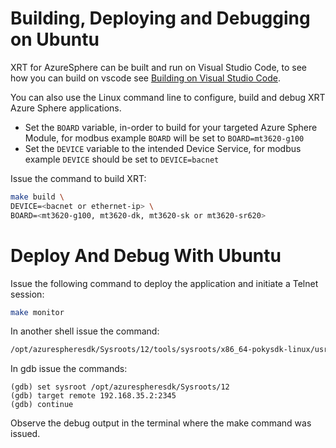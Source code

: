 # Building, Deploying and Debugging on Ubuntu

XRT for AzureSphere can be built and run on Visual Studio Code, to see how you can build on vscode see [Building on Visual Studio Code](./vscode-build.md).


You can also use the Linux command line to configure, build and debug
XRT Azure Sphere applications.

* Set the `BOARD` variable, in-order to build for your targeted
  Azure Sphere Module, for modbus example `BOARD` will be set to
  `BOARD=mt3620-g100`
* Set the `DEVICE` variable to the intended Device Service,
  for  modbus example `DEVICE` should be set to `DEVICE=bacnet`

Issue the command to build XRT:

```bash
make build \
DEVICE=<bacnet or ethernet-ip> \
BOARD=<mt3620-g100, mt3620-dk, mt3620-sk or mt3620-sr620>
```
# Deploy And Debug With Ubuntu

Issue the following command to deploy the application and
initiate a Telnet session:

```bash
make monitor
```

In another shell issue the command:

```bash
/opt/azurespheresdk/Sysroots/12/tools/sysroots/x86_64-pokysdk-linux/usr/bin/arm-poky-linux-musleabi/arm-poky-linux-musleabi-gdb xrt-app.out
```

In gdb issue the commands:

```
(gdb) set sysroot /opt/azurespheresdk/Sysroots/12
(gdb) target remote 192.168.35.2:2345
(gdb) continue
```

Observe the debug output in the terminal where the make
command was issued.
